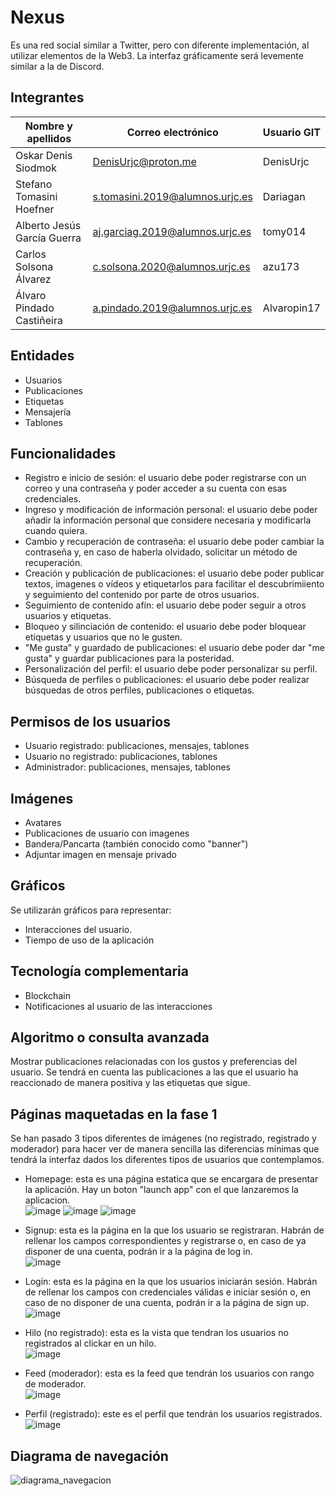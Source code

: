# **Nexus**

Es una red social similar a Twitter, pero con diferente implementación, al utilizar elementos de la Web3. La interfaz gráficamente será levemente similar a la de Discord.


## Integrantes
| Nombre y apellidos | Correo electrónico | Usuario GIT |
| ------ | ------ | ------ |
| Oskar Denis Siodmok | DenisUrjc@proton.me | DenisUrjc |  
| Stefano Tomasini Hoefner | s.tomasini.2019@alumnos.urjc.es | Dariagan |    
| Alberto Jesús García Guerra | aj.garciag.2019@alumnos.urjc.es | tomy014 |  
| Carlos Solsona Álvarez | c.solsona.2020@alumnos.urjc.es | azu173 |  
| Álvaro Pindado Castiñeira | a.pindado.2019@alumnos.urjc.es | Alvaropin17 |  


## Entidades
* Usuarios
* Publicaciones
* Etiquetas
* Mensajería
* Tablones


## Funcionalidades
* Registro e inicio de sesión: el usuario debe poder registrarse con un correo y una contraseña y poder acceder a su cuenta con esas credenciales.
* Ingreso y modificación de información personal: el usuario debe poder añadir la información personal que considere necesaria y modificarla cuando quiera.
* Cambio y recuperación de contraseña: el usuario debe poder cambiar la contraseña y, en caso de haberla olvidado, solicitar un método de recuperación.
* Creación y publicación de publicaciones: el usuario debe poder publicar textos, imagenes o vídeos y etiquetarlos para facilitar el descubrimiiento y seguimiento del contenido por parte de otros usuarios.
* Seguimiento de contenido afín: el usuario debe poder seguir a otros usuarios y etiquetas.
* Bloqueo y silinciación de contenido: el usuario debe poder bloquear etiquetas y usuarios que no le gusten.
* "Me gusta" y guardado de publicaciones: el usuario debe poder dar "me gusta" y guardar publicaciones para la posteridad.
* Personalización del perfil: el usuario debe poder personalizar su perfil.
* Búsqueda de perfiles o publicaciones: el usuario debe poder realizar búsquedas de otros perfiles, publicaciones o etiquetas.


## Permisos de los usuarios
* Usuario registrado: publicaciones, mensajes, tablones
* Usuario no registrado: publicaciones, tablones
* Administrador: publicaciones, mensajes, tablones


## Imágenes
* Avatares
* Publicaciones de usuario con imagenes 
* Bandera/Pancarta (también conocido como "banner")
* Adjuntar imagen en mensaje privado


## Gráficos

Se utilizarán gráficos para representar:

* Interacciones del usuario.
* Tiempo de uso de la aplicación


## Tecnología complementaria
* Blockchain
* Notificaciones al usuario de las interacciones


## Algoritmo o consulta avanzada

Mostrar publicaciones relacionadas con los gustos y preferencias del usuario. Se tendrá en cuenta las publicaciones a las que el usuario ha reaccionado de manera positiva y las etiquetas que sigue.  


## Páginas maquetadas en la fase 1
Se han pasado 3 tipos diferentes de imágenes (no registrado, registrado y moderador) para hacer ver de manera sencilla las diferencias mínimas que tendrá la interfaz dados los diferentes tipos de usuarios que contemplamos.
* Homepage: esta es una página estatica que se encargara de presentar la aplicación. Hay un boton "launch app" con el que lanzaremos la aplicacion.   
![image](https://user-images.githubusercontent.com/80198176/218340455-5d6fe757-cc35-450a-955e-4b19e57bfdd7.png)
![image](https://user-images.githubusercontent.com/80198176/218340466-e6e287e6-8fa2-4bc4-86de-587445c83635.png)
![image](https://user-images.githubusercontent.com/80198176/218340478-aee24d6c-ca63-4219-ae84-32b11054cd43.png)
 
* Signup: esta es la página en la que los usuario se registraran. Habrán de rellenar los campos correspondientes y registrarse o, en caso de ya disponer de una cuenta, podrán ir a la página de log in.  
![image](https://user-images.githubusercontent.com/80198176/218340784-5e431798-736b-4dbe-aacf-97eade571e74.png)

* Login: esta es la página en la que los usuarios iniciarán sesión. Habrán de rellenar los campos con credenciales válidas e iniciar sesión o, en caso de no disponer de una cuenta, podrán ir a la página de sign up.  
![image](https://user-images.githubusercontent.com/80198176/218340675-859a9dd2-48f2-43bb-b4e1-f6444924d425.png)

* Hilo (no registrado): esta es la vista que tendran los usuarios no registrados al clickar en un hilo.  
![image](https://user-images.githubusercontent.com/80198176/218341250-2160f6ad-1267-4946-a57b-0eff54df0104.png)


* Feed (moderador): esta es la feed que tendrán los usuarios con rango de moderador.  
![image](https://user-images.githubusercontent.com/80198176/218340991-dc763338-5769-48aa-a436-5f5b9aaf870e.png)

* Perfil (registrado): este es el perfil que tendrán los usuarios registrados.  
![image](https://user-images.githubusercontent.com/80198176/218341314-80b96318-5d9d-44b6-8796-f7141a5115d1.png)


## Diagrama de navegación
![diagrama_navegacion](https://user-images.githubusercontent.com/80198176/218341414-53fe26b0-4dee-4f52-aae6-27d9028d141c.png)

